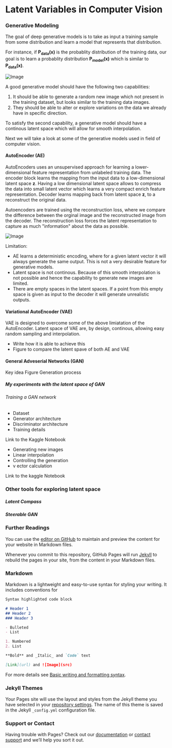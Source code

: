 # Latent Variables in Computer Vision

### Generative Modeling

The goal of deep generative models is to take as input a training sample from some distribution and learn a model that represents that distribution.

For instance, if **P<sub>data</sub>(x)** is the probablity distribution of the training data, our goal is to learn a probablity distribution **P<sub>model</sub>(x)** which is similar to **P<sub>data</sub>(x)**.


![Image](https://github.com/raigon44/xai.github.io/blob/main/deepGenerativeModel.PNG)


A good generative model should have the following two capabilities:
1. It should be able to generate a random new image which not present in the training dataset, but looks similar to the training data images.
2. They should be able to alter or explore variations on the data we already have in specific direction.

To satisfy the second capability, a generative model should have a continous latent space which will allow for smooth interpolation.

Next we will take a look at some of the generative models used in field of computer vision.

#### AutoEncoder (AE)

AutoEncoders uses an unsupervised approach for learning a lower-dimensional feature representation from unlabeled training data. The encoder block learns the mapping from the input data to a low-dimensional latent space **z**. Having a low dimensional latent space allows to compress the data into small latent vector which learns a very compact enrich feature representation. Decoder learns mapping back from latent space **z**, to a reconstruct the original data. 

Autoencoders are trained using the reconstruction loss, where we compare the difference between the orginal image and the reconstructed image from the decoder. The reconstruction loss forces the latent representation to capture as much "information" about the data as possible.

![Image](https://github.com/raigon44/xai.github.io/blob/main/AE.PNG)

Limitation:
- AE learns a deterministic encoding, where for a given latent vector it will always generate the same output. This is not a very desirable feature for generative models.
- Latent space is not continous. Because of this smooth interpolation is not possible and hence the capability to generate new images are limited.
- There are empty spaces in the latent spaces. If a point from this empty space is given as input to the decoder it will generate unrealistic outputs.

#### Variational AutoEncoder (VAE)

VAE is designed to overcome some of the above limiatation of the AutoEncoder. Latent space of VAE are, by design, continous, allowing easy random sampling and interpolation.
- Write how it is able to achieve this
- Figure to compare the latent spave of both AE and VAE

#### General Adveserial Networks (GAN)

Key idea
Figure
Generation process

##### My experiments with the latent space of GAN 

###### Training a GAN network

- Dataset
- Generator architecture
- Discriminator architecture
- Training details

Link to the Kaggle Notebook

- Generating new images
- Linear interpolation
- Controlling the generation
- v ector calculation

Link to the kaggle Notebook

### Other tools for exploring latent space

##### Latent Compass

##### Steerable GAN


### Further Readings



You can use the [editor on GitHub](https://github.com/raigon44/xai.github.io/edit/main/README.md) to maintain and preview the content for your website in Markdown files.

Whenever you commit to this repository, GitHub Pages will run [Jekyll](https://jekyllrb.com/) to rebuild the pages in your site, from the content in your Markdown files.

### Markdown

Markdown is a lightweight and easy-to-use syntax for styling your writing. It includes conventions for

```markdown
Syntax highlighted code block

# Header 1
## Header 2
### Header 3

- Bulleted
- List

1. Numbered
2. List

**Bold** and _Italic_ and `Code` text

[Link](url) and ![Image](src)
```

For more details see [Basic writing and formatting syntax](https://docs.github.com/en/github/writing-on-github/getting-started-with-writing-and-formatting-on-github/basic-writing-and-formatting-syntax).

### Jekyll Themes

Your Pages site will use the layout and styles from the Jekyll theme you have selected in your [repository settings](https://github.com/raigon44/xai.github.io/settings/pages). The name of this theme is saved in the Jekyll `_config.yml` configuration file.

### Support or Contact

Having trouble with Pages? Check out our [documentation](https://docs.github.com/categories/github-pages-basics/) or [contact support](https://support.github.com/contact) and we’ll help you sort it out.

